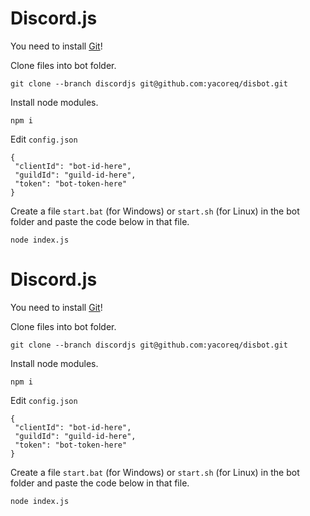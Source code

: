 # Discord.js
You need to install [Git](https://git-scm.com)!

Clone files into bot folder.
```
git clone --branch discordjs git@github.com:yacoreq/disbot.git
```
Install node modules.
```
npm i
```
Edit `config.json`
```
{
 "clientId": "bot-id-here",
 "guildId": "guild-id-here",
 "token": "bot-token-here"
}
```
Create a file `start.bat` (for Windows) or `start.sh` (for Linux) in the bot folder and paste the code below in that file.
```
node index.js
```
# Discord.js
You need to install [Git](https://git-scm.com)!

Clone files into bot folder.
```
git clone --branch discordjs git@github.com:yacoreq/disbot.git
```
Install node modules.
```
npm i
```
Edit `config.json`
```
{
 "clientId": "bot-id-here",
 "guildId": "guild-id-here",
 "token": "bot-token-here"
}
```
Create a file `start.bat` (for Windows) or `start.sh` (for Linux) in the bot folder and paste the code below in that file.
```
node index.js
```

